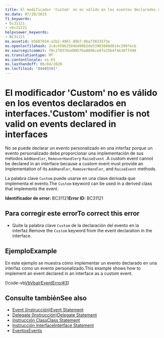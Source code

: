 ```yaml
---
title: El modificador 'Custom' no es válido en los eventos declarados en interfaces.
ms.date: 07/20/2015
f1_keywords:
- bc31121
- vbc31121
helpviewer_keywords:
- BC31121
ms.assetid: b5687034-a2b2-4961-88b7-0ba73023573e
ms.openlocfilehash: 2c4c458625846d0862de53903880d014c3997ecb
ms.sourcegitcommit: f8c270376ed905f6a8896ce0fe25b4f4b38ff498
ms.translationtype: MT
ms.contentlocale: es-ES
ms.lasthandoff: 06/04/2020
ms.locfileid: "84405591"
---
```

# <a name="custom-modifier-is-not-valid-on-events-declared-in-interfaces"></a><span data-ttu-id="2a17e-102">El modificador 'Custom' no es válido en los eventos declarados en interfaces.</span><span class="sxs-lookup"><span data-stu-id="2a17e-102">'Custom' modifier is not valid on events declared in interfaces</span></span>
<span data-ttu-id="2a17e-103">No se puede declarar un evento personalizado en una interfaz porque un evento personalizado debe proporcionar una implementación de sus métodos `AddHandler`, `RemoverHandler`y `RaiseEvent` .</span><span class="sxs-lookup"><span data-stu-id="2a17e-103">A custom event cannot be declared in an interface because a custom event must provide an implementation of its `AddHandler`, `RemoverHandler`, and `RaiseEvent` methods.</span></span>  
  
 <span data-ttu-id="2a17e-104">La palabra clave `Custom` puede usarse en una clase derivada que implementa el evento.</span><span class="sxs-lookup"><span data-stu-id="2a17e-104">The `Custom` keyword can be used in a derived class that implements the event.</span></span>  
  
 <span data-ttu-id="2a17e-105">**Identificador de error:** BC31121</span><span class="sxs-lookup"><span data-stu-id="2a17e-105">**Error ID:** BC31121</span></span>  
  
## <a name="to-correct-this-error"></a><span data-ttu-id="2a17e-106">Para corregir este error</span><span class="sxs-lookup"><span data-stu-id="2a17e-106">To correct this error</span></span>  
  
- <span data-ttu-id="2a17e-107">Quite la palabra clave `Custom` de la declaración del evento en la interfaz.</span><span class="sxs-lookup"><span data-stu-id="2a17e-107">Remove the `Custom` keyword from the event declaration in the interface.</span></span>  
  
## <a name="example"></a><span data-ttu-id="2a17e-108">Ejemplo</span><span class="sxs-lookup"><span data-stu-id="2a17e-108">Example</span></span>  
 <span data-ttu-id="2a17e-109">En este ejemplo se muestra cómo implementar un evento declarado en una interfaz como un evento personalizado.</span><span class="sxs-lookup"><span data-stu-id="2a17e-109">This example shows how to implement an event declared in an interface as a custom event.</span></span>  
  
 [!code-vb[VbVbalrEventError#3](~/samples/snippets/visualbasic/VS_Snippets_VBCSharp/VbVbalrEventError/VB/VbVbalrEventError.vb#3)]  
  
## <a name="see-also"></a><span data-ttu-id="2a17e-110">Consulte también</span><span class="sxs-lookup"><span data-stu-id="2a17e-110">See also</span></span>

- [<span data-ttu-id="2a17e-111">Event (Instrucción)</span><span class="sxs-lookup"><span data-stu-id="2a17e-111">Event Statement</span></span>](../language-reference/statements/event-statement.md)
- [<span data-ttu-id="2a17e-112">Delegate (Instrucción)</span><span class="sxs-lookup"><span data-stu-id="2a17e-112">Delegate Statement</span></span>](../language-reference/statements/delegate-statement.md)
- [<span data-ttu-id="2a17e-113">Instrucción Class</span><span class="sxs-lookup"><span data-stu-id="2a17e-113">Class Statement</span></span>](../language-reference/statements/class-statement.md)
- [<span data-ttu-id="2a17e-114">Instrucción Interface</span><span class="sxs-lookup"><span data-stu-id="2a17e-114">Interface Statement</span></span>](../language-reference/statements/interface-statement.md)
- [<span data-ttu-id="2a17e-115">Eventos</span><span class="sxs-lookup"><span data-stu-id="2a17e-115">Events</span></span>](../programming-guide/language-features/events/index.md)
